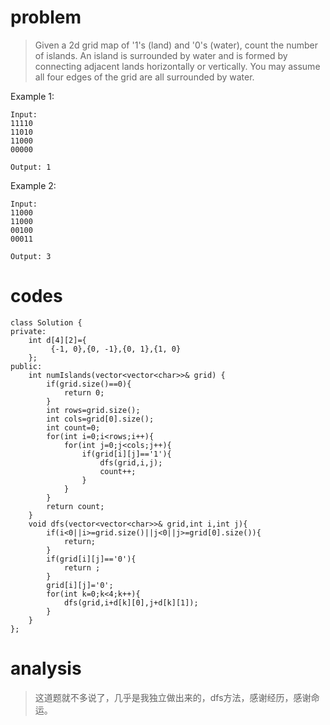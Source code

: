 # problem
>Given a 2d grid map of '1's (land) and '0's (water), count the number of islands. An island is surrounded by water and is formed by connecting adjacent lands horizontally or vertically. You may assume all four edges of the grid are all surrounded by water.

Example 1:
```
Input:
11110
11010
11000
00000

Output: 1
```
Example 2:
```
Input:
11000
11000
00100
00011

Output: 3
```


# codes
```
class Solution {
private:
    int d[4][2]={
         {-1, 0},{0, -1},{0, 1},{1, 0}
    };
public:
    int numIslands(vector<vector<char>>& grid) {
        if(grid.size()==0){
            return 0;
        }
        int rows=grid.size();
        int cols=grid[0].size();
        int count=0;
        for(int i=0;i<rows;i++){
            for(int j=0;j<cols;j++){
                if(grid[i][j]=='1'){
                    dfs(grid,i,j);
                    count++;
                }
            }
        }
        return count;
    }
    void dfs(vector<vector<char>>& grid,int i,int j){
        if(i<0||i>=grid.size()||j<0||j>=grid[0].size()){
            return;
        }
        if(grid[i][j]=='0'){
            return ;
        }
        grid[i][j]='0';
        for(int k=0;k<4;k++){
            dfs(grid,i+d[k][0],j+d[k][1]);
        }
    }
};
```

# analysis
>这道题就不多说了，几乎是我独立做出来的，dfs方法，感谢经历，感谢命运。
